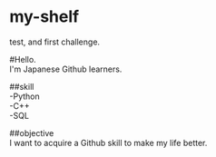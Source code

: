 # my-shelf
test, and first challenge.

#Hello.  
I'm Japanese Github learners.

##skill  
-Python  
-C++  
-SQL  

##objective  
I want to acquire a Github skill to make my life better.
